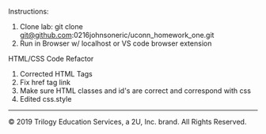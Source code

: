 Instructions:
1) Clone lab: git clone git@github.com:0216johnsoneric/uconn_homework_one.git
2) Run in Browser w/ localhost or VS code browser extension

HTML/CSS Code Refactor
1) Corrected HTML Tags
2) Fix href tag link
3) Make sure HTML classes and id's are correct and correspond with css
4) Edited css.style  

- - -
© 2019 Trilogy Education Services, a 2U, Inc. brand. All Rights Reserved.
